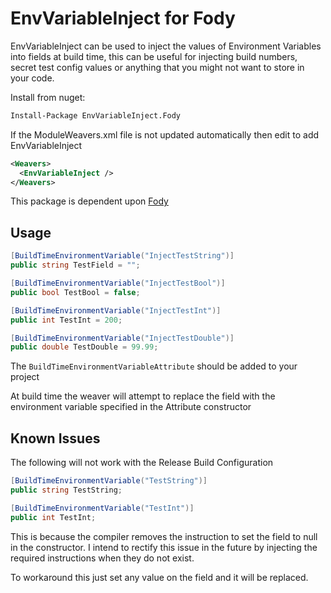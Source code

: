 # EnvVariableInject for Fody

EnvVariableInject can be used to inject the values of Environment Variables into 
fields at build time, this can be useful for injecting build numbers, secret test config values
or anything that you might not want to store in your code.

Install from nuget:

```ps
Install-Package EnvVariableInject.Fody
```

If the ModuleWeavers.xml file is not updated automatically then edit to add EnvVariableInject

```xml
<Weavers>
  <EnvVariableInject />
</Weavers>
```

This package is dependent upon [Fody](https://github.com/Fody/Fody)

## Usage

```csharp
[BuildTimeEnvironmentVariable("InjectTestString")]
public string TestField = "";

[BuildTimeEnvironmentVariable("InjectTestBool")]
public bool TestBool = false;

[BuildTimeEnvironmentVariable("InjectTestInt")]
public int TestInt = 200;

[BuildTimeEnvironmentVariable("InjectTestDouble")]
public double TestDouble = 99.99;
```

The `BuildTimeEnvironmentVariableAttribute` should be added to your project

At build time the weaver will attempt to replace the field with the environment
variable specified in the Attribute constructor

## Known Issues

The following will not work with the Release Build Configuration

```csharp
[BuildTimeEnvironmentVariable("TestString")]
public string TestString;

[BuildTimeEnvironmentVariable("TestInt")]
public int TestInt;

```

This is because the compiler removes the instruction to set the field to null in the constructor.
I intend to rectify this issue in the future by injecting the required instructions when they do not exist.

To workaround this just set any value on the field and it will be replaced.
